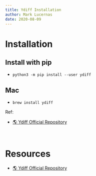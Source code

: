 ```yaml
---
title: Ydiff Installation
author: Mark Lucernas
date: 2020-08-09
---
```



# Installation

## Install with pip

  - `python3 -m pip install --user ydiff`


## Mac

  - `brew install ydiff`


Ref:

- [🌎 Ydiff Official Repository](https://github.com/ymattw/ydiff)


<br>

# Resources

- [🌎 Ydiff Official Repository](https://github.com/ymattw/ydiff)

